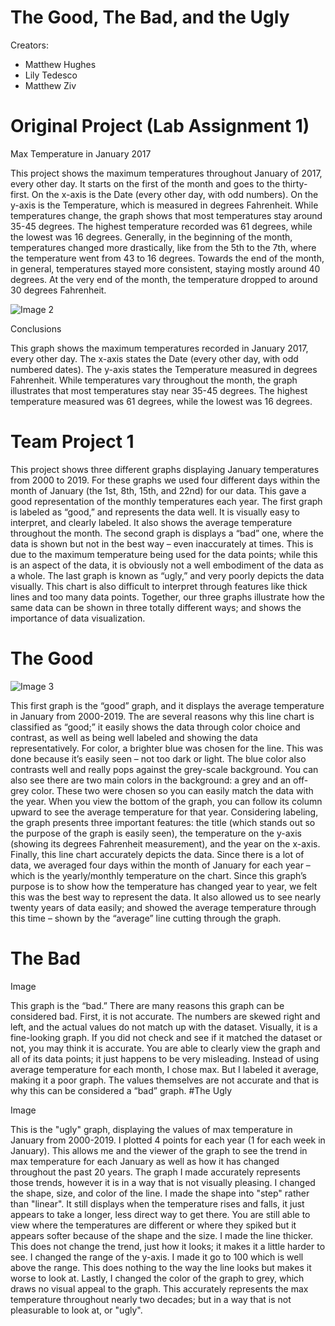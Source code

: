 # The Good, The Bad, and the Ugly

Creators:
-	Matthew Hughes
-	Lily Tedesco
-	Matthew Ziv

# Original Project (Lab Assignment 1)

Max Temperature in January 2017

This project shows the maximum temperatures throughout January of 2017, every other day. It starts on the first of the month and goes to the thirty-first. On the x-axis is the Date (every other day, with odd numbers). On the y-axis is the Temperature, which is measured in degrees Fahrenheit. While temperatures change, the graph shows that most temperatures stay around 35-45 degrees. The highest temperature recorded was 61 degrees, while the lowest was 16 degrees. Generally, in the beginning of the month, temperatures changed more drastically, like from the 5th to the 7th, where the temperature went from 43 to 16 degrees. Towards the end of the month, in general, temperatures stayed more consistent, staying mostly around 40 degrees. At the very end of the month, the temperature dropped to around 30 degrees Fahrenheit.
     
  ![Image 2](https://user-images.githubusercontent.com/60278266/73113724-80587300-3ee3-11ea-90ec-2e8b8c6d997f.jpeg)

Conclusions

This graph shows the maximum temperatures recorded in January 2017, every other day. The x-axis states the Date (every other day, with odd numbered dates). The y-axis states the Temperature measured in degrees Fahrenheit. While temperatures vary throughout the month, the graph illustrates that most temperatures stay near 35-45 degrees. The highest temperature measured was 61 degrees, while the lowest was 16 degrees.

# Team Project 1

This project shows three different graphs displaying January temperatures from 2000 to 2019. For these graphs we used four different days within the month of January (the 1st, 8th, 15th, and 22nd) for our data. This gave a good representation of the monthly temperatures each year. The first graph is labeled as “good,” and represents the data well. It is visually easy to interpret, and clearly labeled. It also shows the average temperature throughout the month. The second graph is displays a “bad” one, where the data is shown but not in the best way – even inaccurately at times. This is due to the maximum temperature being used for the data points; while this is an aspect of the data, it is obviously not a well embodiment of the data as a whole. The last graph is known as “ugly,” and very poorly depicts the data visually. This chart is also difficult to interpret through features like thick lines and too many data points. Together, our three graphs illustrate how the same data can be shown in three totally different ways; and shows the importance of data visualization.

# The Good

![Image 3](blob:https://colab.research.google.com/799252ec-fec4-4497-a296-adee54f3343b)

This first graph is the “good” graph, and it displays the average temperature in January from 2000-2019. The are several reasons why this line chart is classified as “good;” it easily shows the data through color choice and contrast, as well as being well labeled and showing the data representatively. For color, a brighter blue was chosen for the line. This was done because it’s easily seen – not too dark or light. The blue color also contrasts well and really pops against the grey-scale background. You can also see there are two main colors in the background: a grey and an off-grey color. These two were chosen so you can easily match the data with the year. When you view the bottom of the graph, you can follow its column upward to see the average temperature for that year. Considering labeling, the graph presents three important features: the title (which stands out so the purpose of the graph is easily seen), the temperature on the y-axis (showing its degrees Fahrenheit measurement), and the year on the x-axis. Finally, this line chart accurately depicts the data. Since there is a lot of data, we averaged four days within the month of January for each year – which is the yearly/monthly temperature on the chart. Since this graph’s purpose is to show how the temperature has changed year to year, we felt this was the best way to represent the data. It also allowed us to see nearly twenty years of data easily; and showed the average temperature through this time – shown by the “average” line cutting through the graph.

# The Bad

Image
     
This graph is the “bad.” There are many reasons this graph can be considered bad. First, it is not accurate. The numbers are skewed right and left, and the actual values do not match up with the dataset. Visually, it is a fine-looking graph. If you did not check and see if it matched the dataset or not, you may think it is accurate. You are able to clearly view the graph and all of its data points; it just happens to be very misleading. Instead of using average temperature for each month, I chose max. But I labeled it average, making it a poor graph. The values themselves are not accurate and that is why this can be considered a “bad” graph.
#The Ugly

Image

This is the "ugly" graph, displaying the values of max temperature in January from 2000-2019. I plotted 4 points for each year (1 for each week in January). This allows me and the viewer of the graph to see the trend in max temperature for each January as well as how it has changed throughout the past 20 years. The graph I made accurately represents those trends, however it is in a way that is not visually pleasing. I changed the shape, size, and color of the line. I made the shape into "step" rather than "linear". It still displays when the temperature rises and falls, it just appears to take a longer, less direct way to get there. You are still able to view where the temperatures are different or where they spiked but it appears softer because of the shape and the size. I made the line thicker. This does not change the trend, just how it looks; it makes it a little harder to see. I changed the range of the y-axis. I made it go to 100 which is well above the range. This does nothing to the way the line looks but makes it worse to look at. Lastly, I changed the color of the graph to grey, which draws no visual appeal to the graph. This accurately represents the max temperature throughout nearly two decades; but in a way that is not pleasurable to look at, or "ugly".
